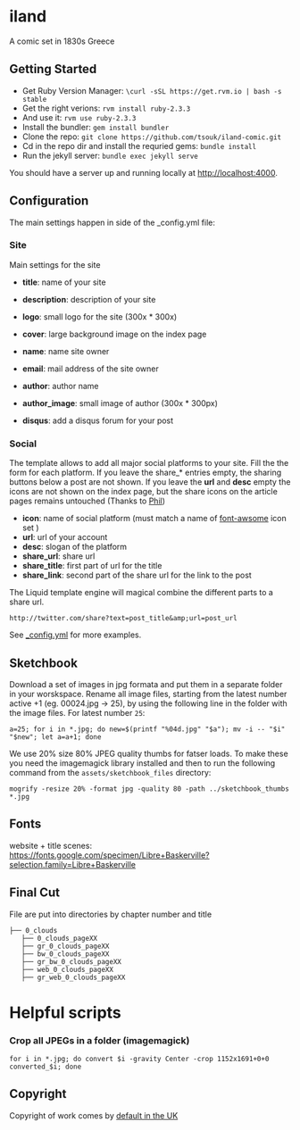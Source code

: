 iland
=====

A comic set in 1830s Greece 

Getting Started
----

- Get Ruby Version Manager: `\curl -sSL https://get.rvm.io | bash -s stable`
- Get the right verions: `rvm install ruby-2.3.3`
- And use it: `rvm use ruby-2.3.3`
- Install the bundler: `gem install bundler`
- Clone the repo: `git clone https://github.com/tsouk/iland-comic.git`
- Cd in the repo dir and install the requried gems: `bundle install`
- Run the jekyll server: `bundle exec jekyll serve`

You should have a server up and running locally at <http://localhost:4000>.

Configuration
-----

The main settings happen in side of the _config.yml file:

### Site

Main settings for the site

* **title**: name of your site
* **description**: description of your site
* **logo**: small logo for the site (300x * 300x)
* **cover**: large background image on the index page

* **name**: name site owner
* **email**: mail address of the site owner
* **author**: author name
* **author_image**: small image of author (300x * 300px)
* **disqus**: add a disqus forum for your post

### Social

The template allows to add all major social platforms to your site.
Fill the the form for each platform. If you leave the share_* entries empty, the sharing buttons below a post are not shown.  If you leave the **url** and **desc** empty the icons are not shown on the index page, but the share icons on the article pages remains untouched (Thanks to [Phil](https://github.com/philsturgeon))

* **icon**:	name of social platform (must match a name of [font-awsome](http://fortawesome.github.io/Font-Awesome/) icon set )
* **url**:	url of your account
* **desc**: slogan of the platform
* **share_url**: share url
* **share_title**: first part of url for the title
* **share_link**: second part of the share url for the link to the post

The Liquid template engine will magical combine the different parts to a share url.

```
http://twitter.com/share?text=post_title&amp;url=post_url
```

See [_config.yml](https://github.com/dirkfabisch/mediator/blob/master/_config.yml) for more examples.

Sketchbook
----------

Download a set of images in jpg formata and put them in a separate folder in your worskspace.
Rename all image files, starting from the latest number active +1 (eg. 00024.jpg -> 25), by using the following line in the folder with the image files. For latest number `25`:
```
a=25; for i in *.jpg; do new=$(printf "%04d.jpg" "$a"); mv -i -- "$i" "$new"; let a=a+1; done
```
We use 20% size 80% JPEG quality thumbs for fatser loads. To make these you need the imagemagick library installed and then to run the following command from the `assets/sketchbook_files` directory:
```
mogrify -resize 20% -format jpg -quality 80 -path ../sketchbook_thumbs *.jpg
```

Fonts
-----
website + title scenes:  https://fonts.google.com/specimen/Libre+Baskerville?selection.family=Libre+Baskerville

Final Cut
---------
File are put into directories by chapter number and title
```
├── 0_clouds
   ├── 0_clouds_pageXX
   ├── gr_0_clouds_pageXX
   ├── bw_0_clouds_pageXX
   ├── gr_bw_0_clouds_pageXX
   ├── web_0_clouds_pageXX
   ├── gr_web_0_clouds_pageXX
```

# Helpful scripts
### Crop all JPEGs in a folder (imagemagick)
```
for i in *.jpg; do convert $i -gravity Center -crop 1152x1691+0+0 converted_$i; done
```

Copyright
---------
Copyright of work comes by [default in the UK](https://www.gov.uk/copyright/overview)
